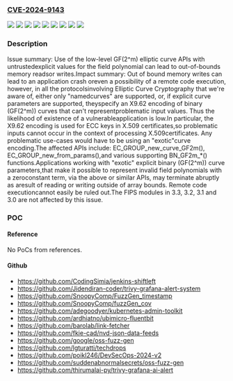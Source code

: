 ### [CVE-2024-9143](https://cve.mitre.org/cgi-bin/cvename.cgi?name=CVE-2024-9143)
![](https://img.shields.io/static/v1?label=Product&message=OpenSSL&color=blue)
![](https://img.shields.io/static/v1?label=Version&message=1.0.2%20&color=brightgreen)
![](https://img.shields.io/static/v1?label=Version&message=1.1.1%20&color=brightgreen)
![](https://img.shields.io/static/v1?label=Version&message=3.0.0%20&color=brightgreen)
![](https://img.shields.io/static/v1?label=Version&message=3.1.0%20&color=brightgreen)
![](https://img.shields.io/static/v1?label=Version&message=3.2.0%20&color=brightgreen)
![](https://img.shields.io/static/v1?label=Version&message=3.3.0%20&color=brightgreen)
![](https://img.shields.io/static/v1?label=Vulnerability&message=CWE-125%20Out-of-bounds%20Read&color=brightgreen)
![](https://img.shields.io/static/v1?label=Vulnerability&message=CWE-787%20Out-of-bounds%20Write&color=brightgreen)

### Description

Issue summary: Use of the low-level GF(2^m) elliptic curve APIs with untrustedexplicit values for the field polynomial can lead to out-of-bounds memory readsor writes.Impact summary: Out of bound memory writes can lead to an application crash oreven a possibility of a remote code execution, however, in all the protocolsinvolving Elliptic Curve Cryptography that we're aware of, either only "namedcurves" are supported, or, if explicit curve parameters are supported, theyspecify an X9.62 encoding of binary (GF(2^m)) curves that can't representproblematic input values. Thus the likelihood of existence of a vulnerableapplication is low.In particular, the X9.62 encoding is used for ECC keys in X.509 certificates,so problematic inputs cannot occur in the context of processing X.509certificates.  Any problematic use-cases would have to be using an "exotic"curve encoding.The affected APIs include: EC_GROUP_new_curve_GF2m(), EC_GROUP_new_from_params(),and various supporting BN_GF2m_*() functions.Applications working with "exotic" explicit binary (GF(2^m)) curve parameters,that make it possible to represent invalid field polynomials with a zeroconstant term, via the above or similar APIs, may terminate abruptly as aresult of reading or writing outside of array bounds.  Remote code executioncannot easily be ruled out.The FIPS modules in 3.3, 3.2, 3.1 and 3.0 are not affected by this issue.

### POC

#### Reference
No PoCs from references.

#### Github
- https://github.com/CodingSimia/jenkins-shiftleft
- https://github.com/Jidendiran-coder/trivy-grafana-alert-system
- https://github.com/SnoopyComp/FuzzGen_timestamp
- https://github.com/SnoopyComp/fuzzGen_cov
- https://github.com/adegoodyer/kubernetes-admin-toolkit
- https://github.com/ardhiatno/ubimicro-fluentbit
- https://github.com/barolab/link-fetcher
- https://github.com/fkie-cad/nvd-json-data-feeds
- https://github.com/google/oss-fuzz-gen
- https://github.com/lgturatti/techdrops
- https://github.com/poikl246/DevSecOps-2024-v2
- https://github.com/suddenabnormalsecrets/oss-fuzz-gen
- https://github.com/thirumalai-py/trivy-grafana-ai-alert

